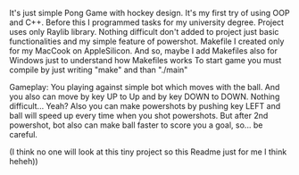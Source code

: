 It's just simple Pong Game with hockey design. It's my first try of using OOP and C++. Before this I programmed tasks for my university degree.
Project uses only Raylib library. Nothing difficult don't added to project just basic functionalities and my simple feature of powershot.
Makefile I created only for my MacCook on AppleSilicon. And so, maybe I add Makefiles also for Windows just to understand how Makefiles works
To start game you must compile by just writing "make" and than "./main"

Gameplay:
You playing against simple bot which moves with the ball. And you also can move by key UP to Up and by key DOWN to DOWN. Nothing difficult... Yeah?
Also you can make powershots by pushing key LEFT and ball will speed up every time when you shot powershots. But after 2nd powershot, bot also can make ball
faster to score you a goal, so... be careful.

(I think no one will look at this tiny project so this Readme just for me I think heheh))
